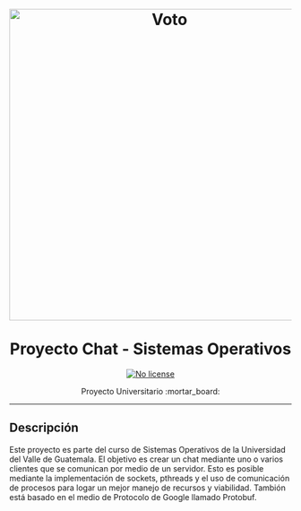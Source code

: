 <h1 align="center">
<br>
  <img src="https://cdn2.myket.ir/image/myket/icon/bd83259a-d072-4e38-b7cf-755950f7f97b_.png" alt="Voto" width="556"> 
<br>
<br>Proyecto Chat - Sistemas Operativos
</h1>
    
<p align="center">
  
  <a href="https://opensource.org/licenses/MIT">
    <img src="https://img.shields.io/static/v1?label=License&message=NoLicense&color=<COLOR>" alt="No license">
  </a>
</p>

<p align="center">Proyecto Universitario :mortar_board:</p>

<hr />


## Descripción
Este proyecto es parte del curso de Sistemas Operativos de la Universidad del Valle de Guatemala. El objetivo es crear un chat mediante uno o varios clientes que se comunican por medio de un servidor. Esto es posible mediante la implementación de sockets, pthreads y el uso de comunicación de procesos para logar un mejor manejo de recursos y viabilidad. Tambión está basado en el medio de Protocolo de Google llamado Protobuf. 



